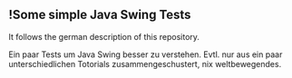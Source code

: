 !Some simple Java Swing Tests
-----

It follows the german description of this repository.

Ein paar Tests um Java Swing besser zu verstehen. Evtl. nur aus ein paar
unterschiedlichen Totorials zusammengeschustert, nix weltbewegendes.

